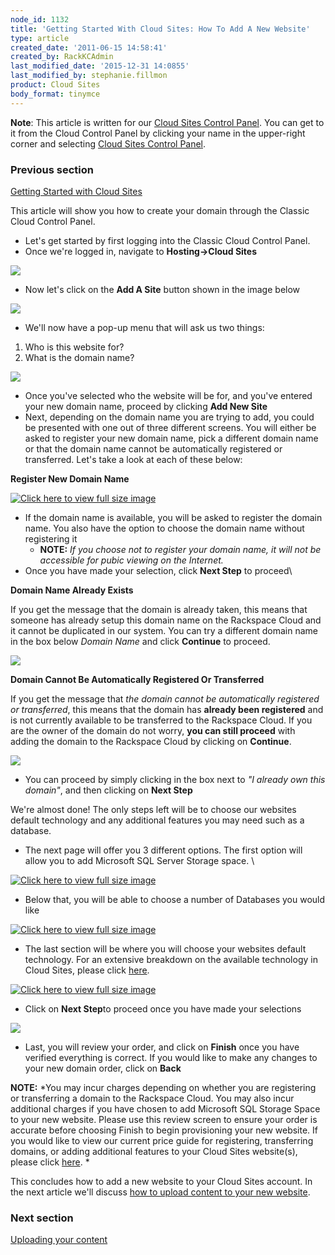 ```yaml
---
node_id: 1132
title: 'Getting Started With Cloud Sites: How To Add A New Website'
type: article
created_date: '2011-06-15 14:58:41'
created_by: RackKCAdmin
last_modified_date: '2015-12-31 14:0855'
last_modified_by: stephanie.fillmon
product: Cloud Sites
body_format: tinymce
---
```


**Note**: This article is written for our [Cloud Sites Control
Panel](https://manage.rackspacecloud.com/). You can get to it from the
Cloud Control Panel by clicking your name in the upper-right corner and
selecting [Cloud Sites Control
Panel](https://manage.rackspacecloud.com/).

### Previous section

[Getting Started with Cloud
Sites](https://www.rackspace.com/knowledge_center/getting-started/cloud-sites)

 

This article will show you how to create your domain through the Classic
Cloud Control Panel.

-   Let's get started by first logging into the Classic Cloud Control
    Panel.
-   Once we're logged in, navigate to **Hosting-\>Cloud Sites**

![](http://c806394.r94.cf2.rackcdn.com/cloudsites.png)

-   Now let's click on the **Add A Site** button shown in the image
    below

![](http://c806394.r94.cf2.rackcdn.com/addasite.png)

-   We'll now have a pop-up menu that will ask us two things:

1.  Who is this website for?
2.  What is the domain name?

![](http://c806394.r94.cf2.rackcdn.com/namesite.png)

-   Once you've selected who the website will be for, and you've entered
    your new domain name, proceed by clicking **Add New Site**
-   Next, depending on the domain name you are trying to add, you could
    be presented with one out of three different screens. You will
    either be asked to register your new domain name, pick a different
    domain name or that the domain name cannot be automatically
    registered or transferred. Let's take a look at each of these
    below: 

**Register New Domain Name**

[![](http://c806394.r94.cf2.rackcdn.com/registerdomain.png "Click here to view full size image")](http://c806394.r94.cf2.rackcdn.com/registerdomain.png)

-   If the domain name is available, you will be asked to register the
    domain name. You also have the option to choose the domain name
    without registering it
    -   **NOTE:** *If you choose not to register your domain name, it
        will not be accessible for pubic viewing on the Internet.*
-   Once you have made your selection, click **Next Step** to proceed\
      

**Domain Name Already Exists**

If you get the message that the domain is already taken, this means that
someone has already setup this domain name on the Rackspace Cloud and it
cannot be duplicated in our system. You can try a different domain name
in the box below *Domain Name* and click **Continue** to proceed. 

![](http://c806394.r94.cf2.rackcdn.com/usedbyotherclient.png)

 

**Domain Cannot Be Automatically Registered Or Transferred**

If you get the message that *the domain cannot be automatically
registered or transferred*, this means that the domain has **already
been registered** and is not currently available to be transferred to
the Rackspace Cloud. If you are the owner of the domain do not worry,
**you can still proceed** with adding the domain to the Rackspace Cloud
by clicking on **Continue**.

![](http://c806394.r94.cf2.rackcdn.com/noautotransfer.png)

-   You can proceed by simply clicking in the box next to *"I already
    own this domain"*, and then clicking on **Next Step**

We're almost done! The only steps left will be to choose our websites
default technology and any additional features you may need such as a
database. 

-   The next page will offer you 3 different options. The first option
    will allow you to add Microsoft SQL Server Storage space. \
      

[![Click here to view full size
image](http://c806394.r94.cf2.rackcdn.com/mssqlserverstorage.png "Click here to view full size image")](http://c806394.r94.cf2.rackcdn.com/mssqlserverstorage.png)

-   Below that, you will be able to choose a number of Databases you
    would like

 

[![Click here to view full size
image](http://c806394.r94.cf2.rackcdn.com/numberofdatabases.png "Click here to view full size image")](http://c806394.r94.cf2.rackcdn.com/numberofdatabases.png)

-   The last section will be where you will choose your websites default
    technology. For an extensive breakdown on the available technology
    in Cloud Sites, please click
    [here](http://www.rackspace.com/cloud/cloud_hosting_products/sites/technology/). 

[![Click here to view full size
image](http://c806394.r94.cf2.rackcdn.com/defaulttechnology.png "Click here to view full size image")](http://c806394.r94.cf2.rackcdn.com/defaulttechnology.png)

-   Click on **Next Step**to proceed once you have made your selections

![](http://c806394.r94.cf2.rackcdn.com/review.png)

-   Last, you will review your order, and click on **Finish** once you
    have verified everything is correct. If you would like to make any
    changes to your new domain order, click on **Back**

**NOTE:** *You may incur charges depending on whether you are
registering or transferring a domain to the Rackspace Cloud. You may
also incur additional charges if you have chosen to add Microsoft SQL
Storage Space to your new website. Please use this review screen to
ensure your order is accurate before choosing Finish to begin
provisioning your new website. If you would like to view our current
price guide for registering, transferring domains, or adding additional
features to your Cloud Sites website(s), please click
[here](http://www.rackspace.com/cloud/cloud_hosting_products/sites/pricing/). *

This concludes how to add a new website to your Cloud Sites account. In
the next article we'll discuss [how to upload content to your new
website](http://www.rackspace.com/knowledge_center/article/getting-started-with-cloud-sites-uploading-your-content).

### Next section

[Uploading your
content](http://www.rackspace.com/knowledge_center/article/getting-started-with-cloud-sites-uploading-your-content)

